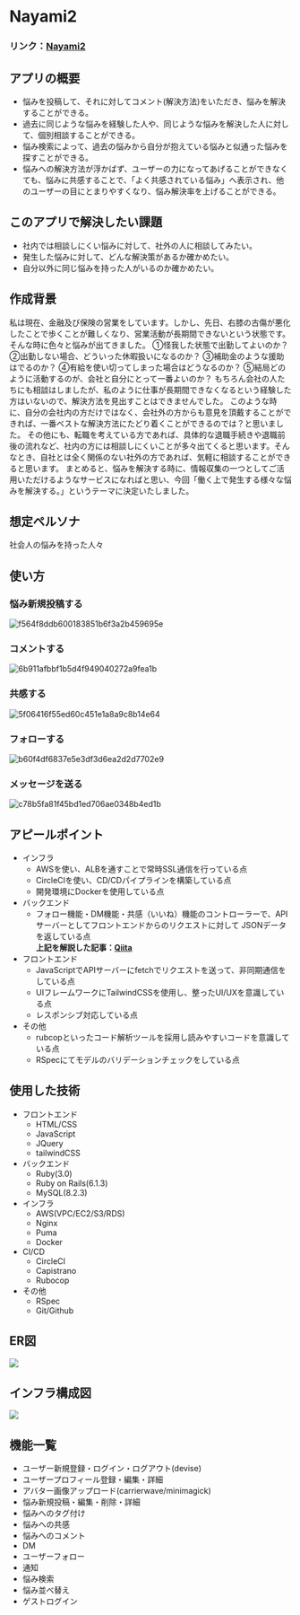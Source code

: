 # Nayami2

### **リンク：[Nayami2](https://www.nayami2app.com/)**

## アプリの概要
- 悩みを投稿して、それに対してコメント(解決方法)をいただき、悩みを解決することができる。
- 過去に同じような悩みを経験した人や、同じような悩みを解決した人に対して、個別相談することができる。
- 悩み検索によって、過去の悩みから自分が抱えている悩みと似通った悩みを探すことができる。
- 悩みへの解決方法が浮かばず、ユーザーの力になってあげることができなくても、悩みに共感することで、「よく共感されている悩み」へ表示され、他のユーザーの目にとまりやすくなり、悩み解決率を上げることができる。

## このアプリで解決したい課題
- 社内では相談しにくい悩みに対して、社外の人に相談してみたい。
- 発生した悩みに対して、どんな解決策があるか確かめたい。
- 自分以外に同じ悩みを持った人がいるのか確かめたい。

## 作成背景
私は現在、金融及び保険の営業をしています。しかし、先日、右膝の古傷が悪化したことで歩くことが難しくなり、営業活動が長期間できないという状態です。そんな時に色々と悩みが出てきました。
①怪我した状態で出勤してよいのか？
②出勤しない場合、どういった休暇扱いになるのか？
③補助金のような援助はでるのか？
④有給を使い切ってしまった場合はどうなるのか？
⑤結局どのように活動するのが、会社と自分にとって一番よいのか？
もちろん会社の人たちにも相談はしましたが、私のように仕事が長期間できなくなるという経験した方はいないので、解決方法を見出すことはできませんでした。
このような時に、自分の会社内の方だけではなく、会社外の方からも意見を頂戴することができれば、一番ベストな解決方法にたどり着くことができるのでは？と思いました。
その他にも、転職を考えている方であれば、具体的な退職手続きや退職前後の流れなど、社内の方には相談しにくいことが多々出てくると思います。そんなとき、自社とは全く関係のない社外の方であれば、気軽に相談することができると思います。
まとめると、悩みを解決する時に、情報収集の一つとしてご活用いただけるようなサービスになればと思い、今回「働く上で発生する様々な悩みを解決する。」というテーマに決定いたしました。

## 想定ペルソナ
社会人の悩みを持った人々

## 使い方
### 悩み新規投稿する
![f564f8ddb600183851b6f3a2b459695e](https://user-images.githubusercontent.com/67961499/122759947-866ba280-d2d5-11eb-86cf-0ad6b20bee01.gif)

### コメントする
![6b911afbbf1b5d4f949040272a9fea1b](https://user-images.githubusercontent.com/67961499/122760977-ad76a400-d2d6-11eb-9a9c-6074059b0322.gif)

### 共感する
![5f06416f55ed60c451e1a8a9c8b14e64](https://user-images.githubusercontent.com/67961499/122761522-4dccc880-d2d7-11eb-85e8-f528ec14fdbf.gif)

### フォローする
![b60f4df6837e5e3df3d6ea2d2d7702e9](https://user-images.githubusercontent.com/67961499/122761750-89679280-d2d7-11eb-8b73-3fe29b0288a1.gif)

### メッセージを送る
![c78b5fa81f45bd1ed706ae0348b4ed1b](https://user-images.githubusercontent.com/67961499/122762231-0f83d900-d2d8-11eb-988f-be0619f07110.gif)


## アピールポイント
- インフラ
  - AWSを使い、ALBを通すことで常時SSL通信を行っている点
  - CircleCIを使い、CD/CDパイプラインを構築している点
  - 開発環境にDockerを使用している点
- バックエンド
  - フォロー機能・DM機能・共感（いいね）機能のコントローラーで、APIサーバーとしてフロントエンドからのリクエストに対して
JSONデータを返している点  
**上記を解説した記事：[Qiita](https://qiita.com/ShogoSonoda/items/43eef11bc3c089180c64)**
- フロントエンド
  - JavaScriptでAPIサーバーにfetchでリクエストを送って、非同期通信をしている点
  - UIフレームワークにTailwindCSSを使用し、整ったUI/UXを意識している点
  - レスポンシブ対応している点
- その他
  - rubcopといったコード解析ツールを採用し読みやすいコードを意識している点
  - RSpecにてモデルのバリデーションチェックをしている点

## 使用した技術
- フロントエンド
  - HTML/CSS
  - JavaScript
  - JQuery
  - tailwindCSS
- バックエンド
  - Ruby(3.0)
  - Ruby on Rails(6.1.3)
  - MySQL(8.2.3)
- インフラ
  - AWS(VPC/EC2/S3/RDS)
  - Nginx
  - Puma
  - Docker
- CI/CD
  - CircleCI
  - Capistrano
  - Rubocop
- その他
  - RSpec
  - Git/Github
 
## ER図
![](https://i.gyazo.com/bdc404819007cb27824c1616ec1c1b06.png)

## インフラ構成図
![](https://i.gyazo.com/78e2aa18da60df3f95234519e8503515.png)

## 機能一覧
- ユーザー新規登録・ログイン・ログアウト(devise)
- ユーザープロフィール登録・編集・詳細
- アバター画像アップロード(carrierwave/minimagick)
- 悩み新規投稿・編集・削除・詳細
- 悩みへのタグ付け
- 悩みへの共感
- 悩みへのコメント
- DM
- ユーザーフォロー
- 通知
- 悩み検索
- 悩み並べ替え
- ゲストログイン
